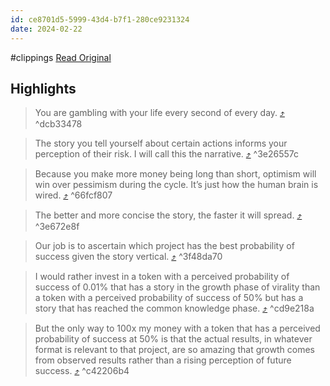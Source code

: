 ```yaml
---
id: ce8701d5-5999-43d4-b7f1-280ce9231324
date: 2024-02-22
---
```


#clippings
[Read Original](https://cryptohayes.medium.com/chief-story-officer-3159e749a157)

## Highlights

> You are gambling with your life every second of every day. [⤴️](https://omnivore.app/me/https-cryptohayes-medium-com-chief-story-officer-3159-e-749-a-15-18dcf87cda5#dcb33478-f2cb-48d1-8ed6-aa98870012d4)  ^dcb33478

> The story you tell yourself about certain actions informs your perception of their risk. I will call this the narrative. [⤴️](https://omnivore.app/me/https-cryptohayes-medium-com-chief-story-officer-3159-e-749-a-15-18dcf87cda5#3e26557c-592a-4fcb-b287-c0b0ecdb5178)  ^3e26557c

> Because you make more money being long than short, optimism will win over pessimism during the cycle. It’s just how the human brain is wired. [⤴️](https://omnivore.app/me/https-cryptohayes-medium-com-chief-story-officer-3159-e-749-a-15-18dcf87cda5#66fcf807-e7b8-4ce3-9a6d-55a8c3e78f6e)  ^66fcf807

> The better and more concise the story, the faster it will spread. [⤴️](https://omnivore.app/me/https-cryptohayes-medium-com-chief-story-officer-3159-e-749-a-15-18dcf87cda5#3e672e8f-5cbb-4b15-a272-c36b829be74b)  ^3e672e8f

> Our job is to ascertain which project has the best probability of success given the story vertical. [⤴️](https://omnivore.app/me/https-cryptohayes-medium-com-chief-story-officer-3159-e-749-a-15-18dcf87cda5#3f48da70-9336-4c6b-b22f-a340538e7c2c)  ^3f48da70

> I would rather invest in a token with a perceived probability of success of 0.01% that has a story in the growth phase of virality than a token with a perceived probability of success of 50% but has a story that has reached the common knowledge phase. [⤴️](https://omnivore.app/me/https-cryptohayes-medium-com-chief-story-officer-3159-e-749-a-15-18dcf87cda5#cd9e218a-367a-439a-b450-5a1f8750e2db)  ^cd9e218a

> But the only way to 100x my money with a token that has a perceived probability of success at 50% is that the actual results, in whatever format is relevant to that project, are so amazing that growth comes from observed results rather than a rising perception of future success. [⤴️](https://omnivore.app/me/https-cryptohayes-medium-com-chief-story-officer-3159-e-749-a-15-18dcf87cda5#c42206b4-1ec6-4b0d-bf4d-eeacdc396ec3)  ^c42206b4

